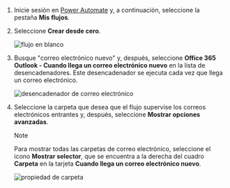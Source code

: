 1. Inicie sesión en [Power Automate](https://flow.microsoft.com) y, a continuación, seleccione la pestaña **Mis flujos**.
2. Seleccione **Crear desde cero**.
   
    ![flujo en blanco](media/email-triggers/email-triggers-create-blank.png)
3. Busque "correo electrónico nuevo" y, después, seleccione **Office 365 Outlook - Cuando llega un correo electrónico nuevo** en la lista de desencadenadores. Este desencadenador se ejecuta cada vez que llega un correo electrónico.
   
    ![desencadenador de correo electrónico](media/email-triggers/email-triggers-1.png)
4. Seleccione la carpeta que desea que el flujo supervise los correos electrónicos entrantes y, después, seleccione **Mostrar opciones avanzadas**.
   
     >[!NOTE]
     > Para mostrar todas las carpetas de correo electrónico, seleccione el icono **Mostrar selector**, que se encuentra a la derecha del cuadro **Carpeta** en la tarjeta **Cuando llega un correo electrónico nuevo**.
   
    ![propiedad de carpeta](media/email-triggers/email-triggers-subject-folder.png)


